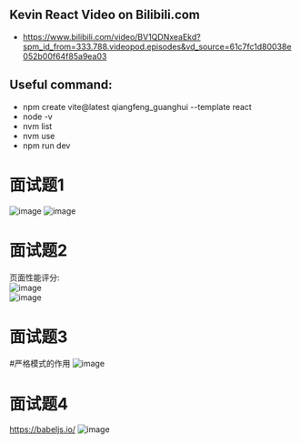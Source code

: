 ## Kevin React Video on Bilibili.com
- https://www.bilibili.com/video/BV1QDNxeaEkd?spm_id_from=333.788.videopod.episodes&vd_source=61c7fc1d80038e052b00f64f85a9ea03
## Useful command:
- npm create vite@latest qiangfeng_guanghui --template react
- node -v
- nvm list
- nvm use
- npm run dev
# 面试题1
![image](https://github.com/user-attachments/assets/ec36f501-6aa2-46e4-a843-30c78e1c24b2)
![image](https://github.com/user-attachments/assets/7ef146b7-36e2-4049-8096-f64c20e0e361)
# 面试题2
页面性能评分:<br/>
![image](https://github.com/user-attachments/assets/3ae4cc65-1d06-43f5-a09c-ac36dfe2beca)<br/>
![image](https://github.com/user-attachments/assets/e23a5064-a617-4c9c-8bfa-ddce5715eafc)
# 面试题3
#严格模式的作用
![image](https://github.com/user-attachments/assets/75b94103-0ffc-49da-84ec-24f962014c72)
# 面试题4
https://babeljs.io/
![image](https://github.com/user-attachments/assets/c6a67228-28c9-467b-975f-4172eb90b319)
